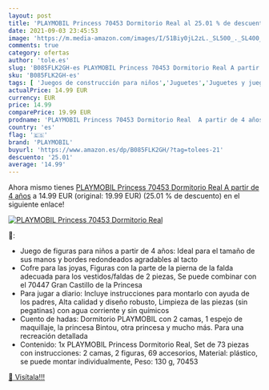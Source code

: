 ```yaml
---
layout: post
title: 'PLAYMOBIL Princess 70453 Dormitorio Real al 25.01 % de descuento'
date: 2021-09-03 23:45:53
image: 'https://m.media-amazon.com/images/I/51Biy0jL2zL._SL500_._SL400_.jpg'
comments: true
category: ofertas
author: 'tole.es'
slug: 'B085FLK2GH-es PLAYMOBIL Princess 70453 Dormitorio Real A partir de 4 años'
sku: 'B085FLK2GH-es'
tags: [ 'Juegos de construcción para niños','Juguetes','Juguetes y juegos','playmobil', ]
actualPrice: 14.99 EUR
currency: EUR
price: 14.99
comparePrice: 19.99 EUR
prodname: 'PLAYMOBIL Princess 70453 Dormitorio Real  A partir de 4 años'
country: 'es'
flag: '🇪🇸'
brand: 'PLAYMOBIL'
buyurl: 'https://www.amazon.es/dp/B085FLK2GH/?tag=tolees-21'
descuento: '25.01'
average: '14.99'
---
```


Ahora mismo tienes [PLAYMOBIL Princess 70453 Dormitorio Real  A partir de 4 años](https://www.amazon.es/dp/B085FLK2GH/?tag=tolees-21) a 14.99 EUR (original: 19.99 EUR) (25.01 %  de descuento) en el siguiente enlace!

[![PLAYMOBIL Princess 70453 Dormitorio Real](https://m.media-amazon.com/images/I/51Biy0jL2zL._SL500_._SL400_.jpg)](https://www.amazon.es/dp/B085FLK2GH/?tag=tolees-21)

🔎:

- Juego de figuras para niños a partir de 4 años: Ideal para el tamaño de sus manos y bordes redondeados agradables al tacto
- Cofre para las joyas, Figuras con la parte de la pierna de la falda adecuada para los vestidos/faldas de 2 piezas, Se puede combinar con el 70447 Gran Castillo de la Princesa
- Para jugar a diario: Incluye instrucciones para montarlo con ayuda de los padres, Alta calidad y diseño robusto, Limpieza de las piezas (sin pegatinas) con agua corriente y sin químicos
- Cuento de hadas: Dormitorio PLAYMOBIL con 2 camas, 1 espejo de maquillaje, la princesa Bintou, otra princesa y mucho más. Para una recreación detallada
- Contenido: 1x PLAYMOBIL Princess Dormitorio Real, Set de 73 piezas con instrucciones: 2 camas, 2 figuras, 69 accesorios, Material: plástico, se puede montar individualmente, Peso: 130 g, 70453

[🛒 Visítala!!!](https://www.amazon.es/dp/B085FLK2GH/?tag=tolees-21)

